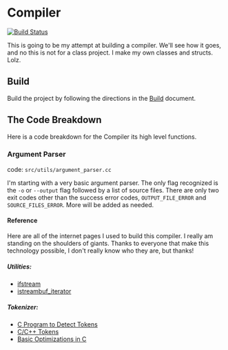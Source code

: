 # Compiler

[![Build Status](https://travis-ci.com/abhishekpratapa/Compiler.svg?branch=master)](https://travis-ci.com/abhishekpratapa/Compiler)

This is going to be my attempt at building a compiler. We'll see how it goes, and no this is not for a class project. I make my own classes and structs. Lolz.

## Build

Build the project by following the directions in the [Build](https://github.com/abhishekpratapa/Compiler/blob/master/BUILD.md) document.

## The Code Breakdown

Here is a code breakdown for the Compiler its high level functions.

### Argument Parser

code: `src/utils/argument_parser.cc`

I'm starting with a very basic argument parser. The only flag recognized is the `-o` or `--output` flag followed by a list of source files. There are only two exit codes other than the success error codes, `OUTPUT_FILE_ERROR` and `SOURCE_FILES_ERROR`. More will be added as needed.


#### Reference

Here are all of the internet pages I used to build this compiler. I really am standing on the shoulders of giants. Thanks to everyone that make this technology possible, I don't really know who they are, but thanks!

##### Utilities:

- [ifstream](http://www.cplusplus.com/reference/fstream/ifstream/)
- [istreambuf_iterator](https://en.cppreference.com/w/cpp/iterator/istreambuf_iterator)

##### Tokenizer:

- [C Program to Detect Tokens](https://www.geeksforgeeks.org/c-program-detect-tokens-c-program/)
- [C/C++ Tokens](https://www.geeksforgeeks.org/cc-tokens/)
- [Basic Optimizations in C](https://www.geeksforgeeks.org/basic-code-optimizations-in-c/)
